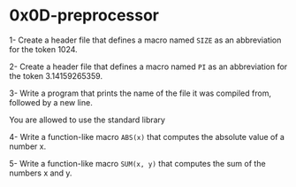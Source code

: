 # 0x0D-preprocessor

1- Create a header file that defines a macro named ```SIZE``` as an abbreviation for the token 1024.

2- Create a header file that defines a macro named ```PI``` as an abbreviation for the token 3.14159265359.

3- Write a program that prints the name of the file it was compiled from, followed by a new line.

   You are allowed to use the standard library

4- Write a function-like macro ```ABS(x)``` that computes the absolute value of a number x.

5- Write a function-like macro ```SUM(x, y)``` that computes the sum of the numbers x and y.

